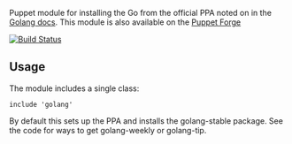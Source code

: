 Puppet module for installing the Go from the official PPA noted
on in the [Golang docs](https://code.google.com/p/go-wiki/wiki/Ubuntu).
This module is also available on the [Puppet
Forge](https://forge.puppetlabs.com/garethr/golang)

[![Build
Status](https://secure.travis-ci.org/garethr/garethr-golang.png)](http://travis-ci.org/garethr/garethr-golang)

## Usage

The module includes a single class:

    include 'golang'

By default this sets up the PPA and installs the golang-stable package.
See the code for ways to get golang-weekly or golang-tip.
